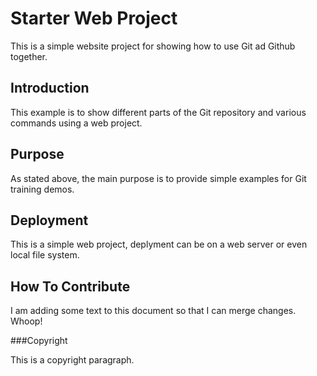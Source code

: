 #  Starter Web Project

This is a simple website project for showing how to use Git ad Github together. 

## Introduction

This example is to show different parts of the Git repository and various commands using a web project. 

## Purpose

As stated above, the main purpose is to provide simple examples for Git training demos.  

## Deployment

This is a simple web project, deplyment can be on a web server or even local file system. 

## How To Contribute

I am adding some text to this document so that I can merge changes. Whoop!


###Copyright

This is a copyright paragraph. 